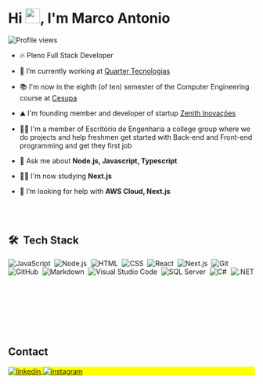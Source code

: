<h1 align="left">Hi <img src="https://raw.githubusercontent.com/kaueMarques/kaueMarques/master/hi.gif" height="30px">, I'm Marco Antonio</h1>
<p align="left"> <img src="https://komarev.com/ghpvc/?username=marcoan20&color=blueviolet" alt="Profile views" /> </p>

- 🔥 Pleno Full Stack Developer

- 🔭 I’m currently working at [Quarter Tecnologias](https://quarter-tecnologia.negocio.site/)

- 📚 I'm now in the eighth (of ten) semester of the Computer Engineering course at [Cesupa](https://www.cesupa.br)

- ⛰️ I'm founding member and developer of startup [Zenith Inovações](https://www.zenithinovacoes.com.br/)

- 👨‍🏫 I'm a member of Escritório de Engenharia a college group where we do projects and help freshmen get started with Back-end and Front-end programming and get they first job

- 💬 Ask me about **Node.js, Javascript, Typescript**

- 👨‍💻 I'm now studying **Next.js**

- 🤔 I’m looking for help with **AWS Cloud, Next.js**

<!-- - 👨‍💻 More at  -->



<br><br>

## 🛠 &nbsp;Tech Stack

![JavaScript](https://img.shields.io/badge/-JavaScript-05122A?style=flat&logo=javascript)&nbsp;
![Node.js](https://img.shields.io/badge/-Node.js-05122A?style=flat&logo=node.js)&nbsp;
![HTML](https://img.shields.io/badge/-HTML-05122A?style=flat&logo=HTML5)&nbsp;
![CSS](https://img.shields.io/badge/-CSS-05122A?style=flat&logo=CSS3&logoColor=1572B6)&nbsp;
![React](https://img.shields.io/badge/-React-05122A?style=flat&logo=react)&nbsp;
![Next.js](https://img.shields.io/badge/-Next.js-05122A?style=flat&logo=Next.js)&nbsp;
![Git](https://img.shields.io/badge/-Git-05122A?style=flat&logo=git)&nbsp;
![GitHub](https://img.shields.io/badge/-GitHub-05122A?style=flat&logo=github)&nbsp;
![Markdown](https://img.shields.io/badge/-Markdown-05122A?style=flat&logo=markdown)&nbsp;
![Visual Studio Code](https://img.shields.io/badge/-Visual%20Studio%20Code-05122A?style=flat&logo=visual-studio-code&logoColor=007ACC)&nbsp;
![SQL Server](https://img.shields.io/badge/-SQL%20Server-05122A?style=flat&logo=Microsoft%20SQL%20Server)&nbsp;
![C#](https://img.shields.io/badge/-CSharp-05122A?style=flat&logo=C%20Sharp)&nbsp;
![.NET](https://img.shields.io/badge/-.NET-05122A?style=flat&logo=.NET)&nbsp;

<br><br>


<br><br>

## Contact

<p align="left" style="background:yellow">
<a href="https://www.linkedin.com/in/marcopierozan" target="_blank">
  <img align="center" src="https://img.shields.io/badge/-marcopierozan-05122A?style=flat&logo=linkedin" alt="linkedin"/>
</a>
<a href="https://instagram.com/marcopierozan" target="_blank">
 <img align="center" src="https://img.shields.io/badge/-marcopierozan-05122A?style=flat&logo=instagram" alt="instagram"/>
</a>
</p>
